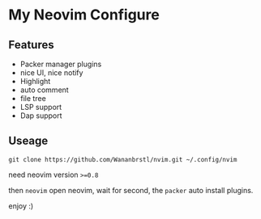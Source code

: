# My Neovim Configure

## Features

- Packer manager plugins
- nice UI, nice notify
- Highlight
- auto comment 
- file tree
- LSP support
- Dap support

## Useage 


```
git clone https://github.com/Wananbrstl/nvim.git ~/.config/nvim
```
 
need neovim version `>=0.8`

then `neovim` open neovim, wait for second, the `packer` auto install plugins.

enjoy :)
